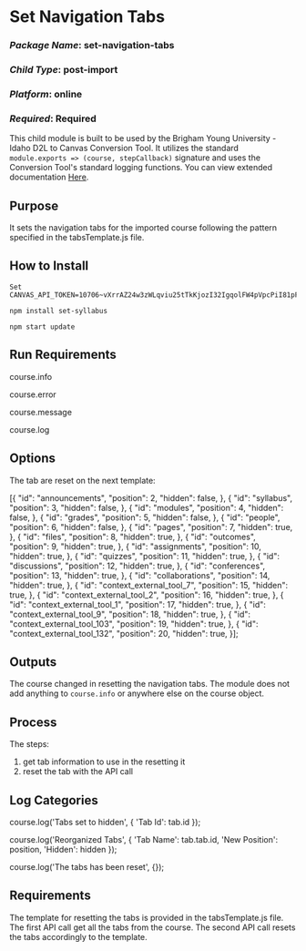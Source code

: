 # Set Navigation Tabs
### *Package Name*: set-navigation-tabs
### *Child Type*: post-import
### *Platform*: online
### *Required*: Required

This child module is built to be used by the Brigham Young University - Idaho D2L to Canvas Conversion Tool. It utilizes the standard `module.exports => (course, stepCallback)` signature and uses the Conversion Tool's standard logging functions. You can view extended documentation [Here](https://github.com/byuitechops/d2l-to-canvas-conversion-tool/tree/master/documentation).

## Purpose
It sets the navigation tabs for the imported course following the pattern specified in the tabsTemplate.js file.

## How to Install

```
Set CANVAS_API_TOKEN=10706~vXrrAZ24w3zWLqviu25tTkKjozI32IgqolFW4pVpcPiI81pFIkpkEHaynrc646km
```
```
npm install set-syllabus
```
```
npm start update
```

## Run Requirements

course.info

course.error

course.message

course.log

## Options

The tab are reset on the next template:

[{
    "id": "announcements",
    "position": 2,
    "hidden": false,
    }, {
    "id": "syllabus",
    "position": 3,
    "hidden": false,
    }, {
    "id": "modules",
    "position": 4,
    "hidden": false,
    }, {
    "id": "grades",
    "position": 5,
    "hidden": false,
    }, {
    "id": "people",
    "position": 6,
    "hidden": false,
    }, {
    "id": "pages",
    "position": 7,
    "hidden": true,
    }, {
    "id": "files",
    "position": 8,
    "hidden": true,
    }, {
    "id": "outcomes",
    "position": 9,
    "hidden": true,
    }, {
    "id": "assignments",
    "position": 10,
    "hidden": true,
    }, {
    "id": "quizzes",
    "position": 11,
    "hidden": true,
    }, {
    "id": "discussions",
    "position": 12,
    "hidden": true,
    }, {
    "id": "conferences",
    "position": 13,
    "hidden": true,
    }, {
    "id": "collaborations",
    "position": 14,
    "hidden": true,
    }, {
    "id": "context_external_tool_7",
    "position": 15,
    "hidden": true,
    }, {
    "id": "context_external_tool_2",
    "position": 16,
    "hidden": true,
    }, {
    "id": "context_external_tool_1",
    "position": 17,
    "hidden": true,
    }, {
    "id": "context_external_tool_9",
    "position": 18,
    "hidden": true,
    }, {
    "id": "context_external_tool_103",
    "position": 19,
    "hidden": true,
    }, {
    "id": "context_external_tool_132",
    "position": 20,
    "hidden": true,
    }];

## Outputs

The course changed in resetting the navigation tabs.
The module does not add anything to `course.info` or anywhere else on the course object.

## Process

The steps: 
1. get tab information to use in the resetting it
2. reset the tab with the API call 

## Log Categories

course.log('Tabs set to hidden', 
                   { 'Tab Id': tab.id });

course.log('Reorganized Tabs', 
                           { 'Tab Name': tab.tab.id,
                            'New Position': position,
                            'Hidden': hidden });

course.log('The tabs has been reset', {});

## Requirements

The template for resetting the tabs is provided in the tabsTemplate.js file.  The first API call get all the tabs from the course.  The second API call resets the tabs accordingly to the template.
